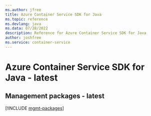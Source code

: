 ```yaml
---
ms.author: jfree
title: Azure Container Service SDK for Java
ms.topic: reference
ms.devlang: java
ms.data: 07/28/2022
description: Reference for Azure Container Service SDK for Java
author: joshfree
ms.service: container-service
---
```

# Azure Container Service SDK for Java - latest

## Management packages - latest
[!INCLUDE [mgmt-packages](container-service-mgmt-index.md)]
